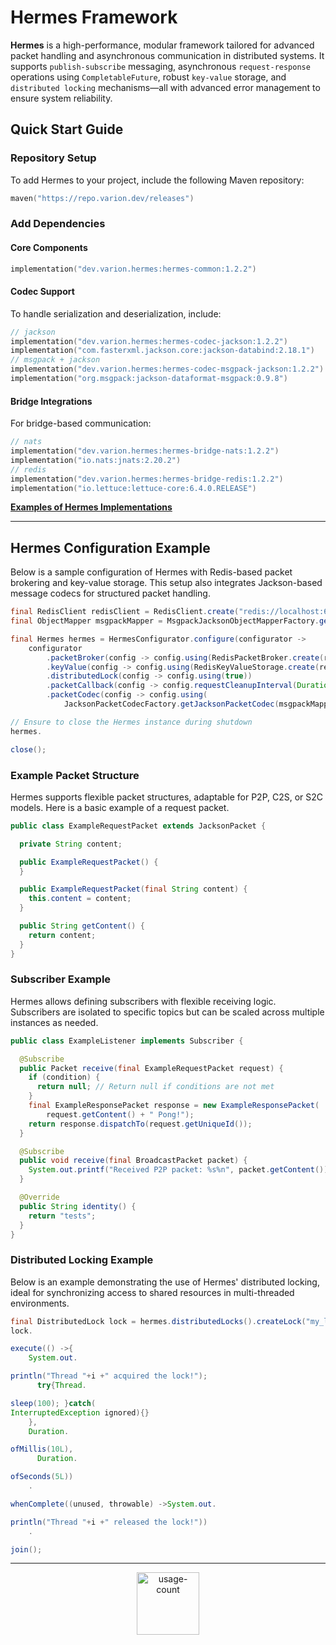 # **Hermes Framework**

**Hermes** is a high-performance, modular framework tailored for advanced packet handling and
asynchronous communication in distributed systems. It supports `publish-subscribe` messaging,
asynchronous `request-response` operations using `CompletableFuture`, robust `key-value` storage,
and `distributed locking` mechanisms—all with advanced error management to ensure system
reliability.

## **Quick Start Guide**

### **Repository Setup**

To add Hermes to your project, include the following Maven repository:

```kotlin
maven("https://repo.varion.dev/releases")
```

### **Add Dependencies**

#### Core Components

```kotlin
implementation("dev.varion.hermes:hermes-common:1.2.2")
```

#### Codec Support

To handle serialization and deserialization, include:

```kotlin
// jackson
implementation("dev.varion.hermes:hermes-codec-jackson:1.2.2")
implementation("com.fasterxml.jackson.core:jackson-databind:2.18.1")
// msgpack + jackson
implementation("dev.varion.hermes:hermes-codec-msgpack-jackson:1.2.2")
implementation("org.msgpack:jackson-dataformat-msgpack:0.9.8")
```

#### Bridge Integrations

For bridge-based communication:

```kotlin
// nats
implementation("dev.varion.hermes:hermes-bridge-nats:1.2.2")
implementation("io.nats:jnats:2.20.2")
// redis
implementation("dev.varion.hermes:hermes-bridge-redis:1.2.2")
implementation("io.lettuce:lettuce-core:6.4.0.RELEASE")
```

[**Examples of Hermes Implementations**](hermes-common/test)

---

## **Hermes Configuration Example**

Below is a sample configuration of Hermes with Redis-based packet brokering and key-value storage.
This setup also integrates Jackson-based message codecs for structured packet handling.

```java
final RedisClient redisClient = RedisClient.create("redis://localhost:6379");
final ObjectMapper msgpackMapper = MsgpackJacksonObjectMapperFactory.getMsgpackJacksonObjectMapper();

final Hermes hermes = HermesConfigurator.configure(configurator ->
    configurator
        .packetBroker(config -> config.using(RedisPacketBroker.create(redisClient)))
        .keyValue(config -> config.using(RedisKeyValueStorage.create(redisClient)))
        .distributedLock(config -> config.using(true))
        .packetCallback(config -> config.requestCleanupInterval(Duration.ofSeconds(10L)))
        .packetCodec(config -> config.using(
            JacksonPacketCodecFactory.getJacksonPacketCodec(msgpackMapper))));

// Ensure to close the Hermes instance during shutdown
hermes.

close();
```

### **Example Packet Structure**

Hermes supports flexible packet structures, adaptable for P2P, C2S, or S2C models. Here is a basic
example of a request packet.

```java
public class ExampleRequestPacket extends JacksonPacket {

  private String content;

  public ExampleRequestPacket() {
  }

  public ExampleRequestPacket(final String content) {
    this.content = content;
  }

  public String getContent() {
    return content;
  }
}
```

### **Subscriber Example**

Hermes allows defining subscribers with flexible receiving logic. Subscribers are isolated to
specific topics but can be scaled across multiple instances as needed.

```java
public class ExampleListener implements Subscriber {

  @Subscribe
  public Packet receive(final ExampleRequestPacket request) {
    if (condition) {
      return null; // Return null if conditions are not met
    }
    final ExampleResponsePacket response = new ExampleResponsePacket(
        request.getContent() + " Pong!");
    return response.dispatchTo(request.getUniqueId());
  }

  @Subscribe
  public void receive(final BroadcastPacket packet) {
    System.out.printf("Received P2P packet: %s%n", packet.getContent());
  }

  @Override
  public String identity() {
    return "tests";
  }
}
```

### **Distributed Locking Example**

Below is an example demonstrating the use of Hermes' distributed locking, ideal for synchronizing
access to shared resources in multi-threaded environments.

```java
final DistributedLock lock = hermes.distributedLocks().createLock("my_lock");
lock.

execute(() ->{
    System.out.

println("Thread "+i +" acquired the lock!");
      try{Thread.

sleep(100); }catch(
InterruptedException ignored){}
    },
    Duration.

ofMillis(10L),
      Duration.

ofSeconds(5L))
    .

whenComplete((unused, throwable) ->System.out.

println("Thread "+i +" released the lock!"))
    .

join();
```

---

<p align="center">
  <img height="100em" src="https://count.getloli.com/get/@:awa?theme=rule33" alt="usage-count"/>
</p>